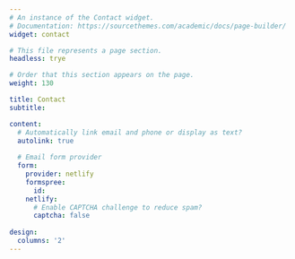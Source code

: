 ```yaml
---
# An instance of the Contact widget.
# Documentation: https://sourcethemes.com/academic/docs/page-builder/
widget: contact

# This file represents a page section.
headless: trye

# Order that this section appears on the page.
weight: 130

title: Contact
subtitle:

content:
  # Automatically link email and phone or display as text?
  autolink: true
  
  # Email form provider
  form:
    provider: netlify
    formspree:
      id:
    netlify:
      # Enable CAPTCHA challenge to reduce spam?
      captcha: false
  
design:
  columns: '2'
---
```

